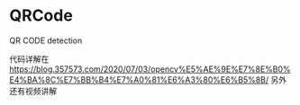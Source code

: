 # QRCode
QR CODE detection

代码详解在
https://blog.357573.com/2020/07/03/opencv%E5%AE%9E%E7%8E%B0%E4%BA%8C%E7%BB%B4%E7%A0%81%E6%A3%80%E6%B5%8B/
另外还有视频讲解
